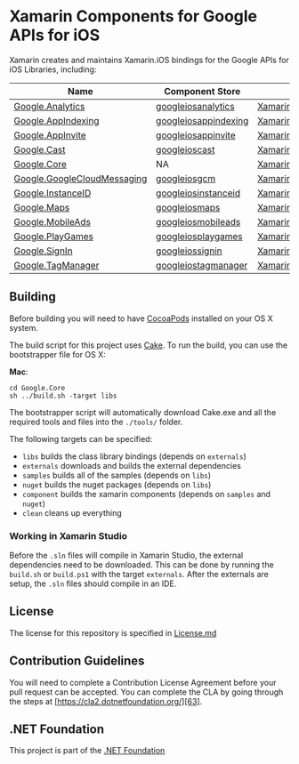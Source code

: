 # Xamarin Components for Google APIs for iOS

Xamarin creates and maintains Xamarin.iOS bindings for the Google APIs for iOS Libraries, including:

| Name                             | Component Store            | NuGet                                         |
|----------------------------------|----------------------------|-----------------------------------------------|
| [Google.Analytics][1]            | [googleiosanalytics][21]   | [Xamarin.Google.iOS.Analytics][41]            |
| [Google.AppIndexing][2]          | [googleiosappindexing][22] | [Xamarin.Google.iOS.AppIndexing][42]          |
| [Google.AppInvite][3]            | [googleiosappinvite][23]   | [Xamarin.Google.iOS.AppInvite][43]            |
| [Google.Cast][4]                 | [googleioscast][24]        | [Xamarin.Google.iOS.Cast][44]                 |
| [Google.Core][5]                 | NA                         | [Xamarin.Google.iOS.Core][45]                 |
| [Google.GoogleCloudMessaging][6] | [googleiosgcm][26]         | [Xamarin.Google.iOS.GoogleCloudMessaging][46] |
| [Google.InstanceID][7]           | [googleiosinstanceid][27]  | [Xamarin.Google.iOS.InstanceID][47]           |
| [Google.Maps][8]                 | [googleiosmaps][28]        | [Xamarin.Google.iOS.Maps][48]                 |
| [Google.MobileAds][9]            | [googleiosmobileads][29]   | [Xamarin.Google.iOS.MobileAds][49]            |
| [Google.PlayGames][10]           | [googleiosplaygames][30]   | [Xamarin.Google.iOS.PlayGames][50]            |
| [Google.SignIn][11]              | [googleiossignin][31]      | [Xamarin.Google.iOS.SignIn][51]               |
| [Google.TagManager][12]          | [googleiostagmanager][32]  | [Xamarin.Google.iOS.TagManager][52]           |



## Building

Before building you will need to have [CocoaPods][61] installed on your OS X system.

The build script for this project uses [Cake][62].  To run the build, you can use the bootstrapper file for OS X:

**Mac**:

```
cd Google.Core
sh ../build.sh -target libs
```

The bootstrapper script will automatically download Cake.exe and all the required tools and files into the `./tools/` folder.

The following targets can be specified:

 - `libs` builds the class library bindings (depends on `externals`)
 - `externals` downloads and builds the external dependencies
 - `samples` builds all of the samples (depends on `libs`)
 - `nuget` builds the nuget packages (depends on `libs`)
 - `component` builds the xamarin components (depends on `samples` and `nuget`)
 - `clean` cleans up everything


### Working in Xamarin Studio

Before the `.sln` files will compile in Xamarin Studio, the external dependencies need to be downloaded.  This can be done by running the `build.sh` or `build.ps1` with the target `externals`.  After the externals are setup, the `.sln` files should compile in an IDE.


## License

The license for this repository is specified in 
[License.md](License.md)

## Contribution Guidelines

You will need to complete a Contribution License Agreement before your pull request can be accepted. You can complete the CLA by going through the steps at [https://cla2.dotnetfoundation.org/][63].

## .NET Foundation
This project is part of the [.NET Foundation][64]


[1]: Google.Analytics
[2]: Google.AppIndexing
[3]: Google.AppInvite
[4]: Google.Cast
[5]: Google.Core
[6]: Google.GoogleCloudMessaging
[7]: Google.InstanceID
[8]: Google.Maps
[9]: Google.MobileAds
[10]: Google.PlayGames
[11]: Google.SignIn
[12]: Google.TagManager

[21]: https://components.xamarin.com/view/googleiosanalytics
[22]: https://components.xamarin.com/view/googleiosappindexing
[23]: https://components.xamarin.com/view/googleiosappinvite
[24]: https://components.xamarin.com/view/googleioscast
[26]: https://components.xamarin.com/view/googleiosgcm
[27]: https://components.xamarin.com/view/googleiosinstanceid
[28]: https://components.xamarin.com/view/googleiosmaps
[29]: https://components.xamarin.com/view/googleiosmobileads
[30]: https://components.xamarin.com/view/googleiosplaygames
[31]: https://components.xamarin.com/view/googleiossignin
[32]: https://components.xamarin.com/view/googleiostagmanager

[41]: https://www.nuget.org/packages/Xamarin.Google.iOS.Analytics/
[42]: https://www.nuget.org/packages/Xamarin.Google.iOS.AppIndexing/
[43]: https://www.nuget.org/packages/Xamarin.Google.iOS.AppInvite/
[44]: https://www.nuget.org/packages/Xamarin.Google.iOS.Cast/
[45]: https://www.nuget.org/packages/Xamarin.Google.iOS.Core/
[46]: https://www.nuget.org/packages/Xamarin.Google.iOS.GoogleCloudMessaging/
[47]: https://www.nuget.org/packages/Xamarin.Google.iOS.InstanceID/
[48]: https://www.nuget.org/packages/Xamarin.Google.iOS.Maps/
[49]: https://www.nuget.org/packages/Xamarin.Google.iOS.MobileAds/
[50]: https://www.nuget.org/packages/Xamarin.Google.iOS.PlayGames/
[51]: https://www.nuget.org/packages/Xamarin.Google.iOS.SignIn/
[52]: https://www.nuget.org/packages/Xamarin.Google.iOS.TagManager/

[61]: https://cocoapods.org/
[62]: http://cakebuild.net
[63]: https://cla2.dotnetfoundation.org/
[64]:http://www.dotnetfoundation.org/projects

